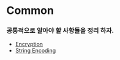 # Common

### 공통적으로 알아야 할 사항들을 정리 하자.
 
* [Encryption](/Common/Encryption.md) 
* [String Encoding](/Common/Encoding.md)